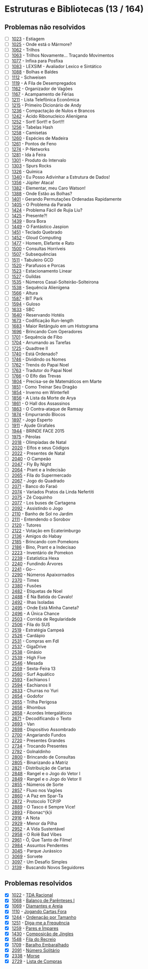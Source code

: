 # Estruturas e Bibliotecas (13 / 164)

## Problemas não resolvidos
  - [ ]  [1023](https://www.urionlinejudge.com.br/judge/pt/problems/view/1023) - Estiagem
  - [ ]  [1025](https://www.urionlinejudge.com.br/judge/pt/problems/view/1025) - Onde está o Mármore?
  - [ ]  [1062](https://www.urionlinejudge.com.br/judge/pt/problems/view/1062) - Trilhos
  - [ ]  [1063](https://www.urionlinejudge.com.br/judge/pt/problems/view/1063) - Trilhos Novamente... Traçando Movimentos
  - [ ]  [1077](https://www.urionlinejudge.com.br/judge/pt/problems/view/1077) - Infixa para Posfixa
  - [ ]  [1083](https://www.urionlinejudge.com.br/judge/pt/problems/view/1083) - LEXSIM - Avaliador Lexico e Sintático
  - [ ]  [1088](https://www.urionlinejudge.com.br/judge/pt/problems/view/1088) - Bolhas e Baldes
  - [ ]  [1112](https://www.urionlinejudge.com.br/judge/pt/problems/view/1112) - Schweisen
  - [ ]  [1119](https://www.urionlinejudge.com.br/judge/pt/problems/view/1119) - A Fila de Desempregados
  - [ ]  [1162](https://www.urionlinejudge.com.br/judge/pt/problems/view/1162) - Organizador de Vagões
  - [ ]  [1167](https://www.urionlinejudge.com.br/judge/pt/problems/view/1167) - Acampamento de Férias
  - [ ]  [1211](https://www.urionlinejudge.com.br/judge/pt/problems/view/1211) - Lista Telefônica Econômica
  - [ ]  [1215](https://www.urionlinejudge.com.br/judge/pt/problems/view/1215) - Primeiro Dicionário de Andy
  - [ ]  [1236](https://www.urionlinejudge.com.br/judge/pt/problems/view/1236) - Compactação de Nulos e Brancos
  - [ ]  [1242](https://www.urionlinejudge.com.br/judge/pt/problems/view/1242) - Ácido Ribonucleico Alienígena
  - [ ]  [1252](https://www.urionlinejudge.com.br/judge/pt/problems/view/1252) - Sort! Sort!! e Sort!!!
  - [ ]  [1256](https://www.urionlinejudge.com.br/judge/pt/problems/view/1256) - Tabelas Hash
  - [ ]  [1258](https://www.urionlinejudge.com.br/judge/pt/problems/view/1258) - Camisetas
  - [ ]  [1260](https://www.urionlinejudge.com.br/judge/pt/problems/view/1260) - Espécies de Madeira
  - [ ]  [1261](https://www.urionlinejudge.com.br/judge/pt/problems/view/1261) - Pontos de Feno
  - [ ]  [1274](https://www.urionlinejudge.com.br/judge/pt/problems/view/1274) - P-Networks
  - [ ]  [1281](https://www.urionlinejudge.com.br/judge/pt/problems/view/1281) - Ida à Feira
  - [ ]  [1301](https://www.urionlinejudge.com.br/judge/pt/problems/view/1301) - Produto do Intervalo
  - [ ]  [1303](https://www.urionlinejudge.com.br/judge/pt/problems/view/1303) - Spurs Rocks
  - [ ]  [1326](https://www.urionlinejudge.com.br/judge/pt/problems/view/1326) - Química
  - [ ]  [1340](https://www.urionlinejudge.com.br/judge/pt/problems/view/1340) - Eu Posso Adivinhar a Estrutura de Dados!
  - [ ]  [1356](https://www.urionlinejudge.com.br/judge/pt/problems/view/1356) - Júpiter Ataca!
  - [ ]  [1382](https://www.urionlinejudge.com.br/judge/pt/problems/view/1382) - Elementar, meu Caro Watson!
  - [ ]  [1388](https://www.urionlinejudge.com.br/judge/pt/problems/view/1388) - Onde Estão as Bolhas?
  - [ ]  [1401](https://www.urionlinejudge.com.br/judge/pt/problems/view/1401) - Gerando Permutações Ordenadas Rapidamente
  - [ ]  [1405](https://www.urionlinejudge.com.br/judge/pt/problems/view/1405) - O Problema da Parada
  - [ ]  [1424](https://www.urionlinejudge.com.br/judge/pt/problems/view/1424) - Problema Fácil de Rujia Liu?
  - [ ]  [1425](https://www.urionlinejudge.com.br/judge/pt/problems/view/1425) - Presente?!
  - [ ]  [1439](https://www.urionlinejudge.com.br/judge/pt/problems/view/1439) - Bora Bora
  - [ ]  [1449](https://www.urionlinejudge.com.br/judge/pt/problems/view/1449) - O Fantástico Jaspion
  - [ ]  [1451](https://www.urionlinejudge.com.br/judge/pt/problems/view/1451) - Teclado Quebrado
  - [ ]  [1452](https://www.urionlinejudge.com.br/judge/pt/problems/view/1452) - Gloud Computing
  - [ ]  [1477](https://www.urionlinejudge.com.br/judge/pt/problems/view/1477) - Homem, Elefante e Rato
  - [ ]  [1500](https://www.urionlinejudge.com.br/judge/pt/problems/view/1500) - Consultas Horríveis
  - [ ]  [1507](https://www.urionlinejudge.com.br/judge/pt/problems/view/1507) - Subsequências
  - [ ]  [1511](https://www.urionlinejudge.com.br/judge/pt/problems/view/1511) - Tabuleiro GCD
  - [ ]  [1520](https://www.urionlinejudge.com.br/judge/pt/problems/view/1520) - Parafusos e Porcas
  - [ ]  [1523](https://www.urionlinejudge.com.br/judge/pt/problems/view/1523) - Estacionamento Linear
  - [ ]  [1527](https://www.urionlinejudge.com.br/judge/pt/problems/view/1527) - Guildas
  - [ ]  [1535](https://www.urionlinejudge.com.br/judge/pt/problems/view/1535) - Números Casal-Solteirão-Solteirona
  - [ ]  [1538](https://www.urionlinejudge.com.br/judge/pt/problems/view/1538) - Sequência Alienígena
  - [ ]  [1566](https://www.urionlinejudge.com.br/judge/pt/problems/view/1566) - Altura
  - [ ]  [1587](https://www.urionlinejudge.com.br/judge/pt/problems/view/1587) - BIT Park
  - [ ]  [1594](https://www.urionlinejudge.com.br/judge/pt/problems/view/1594) - Guloso
  - [ ]  [1633](https://www.urionlinejudge.com.br/judge/pt/problems/view/1633) - SBC
  - [ ]  [1640](https://www.urionlinejudge.com.br/judge/pt/problems/view/1640) - Reservando Hotéis
  - [ ]  [1673](https://www.urionlinejudge.com.br/judge/pt/problems/view/1673) - Codificação Run-length
  - [ ]  [1683](https://www.urionlinejudge.com.br/judge/pt/problems/view/1683) - Maior Retângulo em um Histograma
  - [ ]  [1696](https://www.urionlinejudge.com.br/judge/pt/problems/view/1696) - Brincando Com Operadores
  - [ ]  [1701](https://www.urionlinejudge.com.br/judge/pt/problems/view/1701) - Sequência de Fibo
  - [ ]  [1704](https://www.urionlinejudge.com.br/judge/pt/problems/view/1704) - Arrumando as Tarefas
  - [ ]  [1725](https://www.urionlinejudge.com.br/judge/pt/problems/view/1725) - Quadtree II
  - [ ]  [1740](https://www.urionlinejudge.com.br/judge/pt/problems/view/1740) - Está Ordenado?
  - [ ]  [1746](https://www.urionlinejudge.com.br/judge/pt/problems/view/1746) - Dividindo os Nomes
  - [ ]  [1762](https://www.urionlinejudge.com.br/judge/pt/problems/view/1762) - Trenós do Papai Noel
  - [ ]  [1763](https://www.urionlinejudge.com.br/judge/pt/problems/view/1763) - Tradutor do Papai Noel
  - [ ]  [1766](https://www.urionlinejudge.com.br/judge/pt/problems/view/1766) - O Elfo das Trevas
  - [ ]  [1804](https://www.urionlinejudge.com.br/judge/pt/problems/view/1804) - Precisa-se de Matemáticos em Marte
  - [ ]  [1851](https://www.urionlinejudge.com.br/judge/pt/problems/view/1851) - Como Treinar Seu Dragão
  - [ ]  [1854](https://www.urionlinejudge.com.br/judge/pt/problems/view/1854) - Inverno em Winterfell
  - [ ]  [1856](https://www.urionlinejudge.com.br/judge/pt/problems/view/1856) - A Lista da Morte de Arya
  - [ ]  [1861](https://www.urionlinejudge.com.br/judge/pt/problems/view/1861) - O Hall dos Assassinos
  - [ ]  [1863](https://www.urionlinejudge.com.br/judge/pt/problems/view/1863) - O Contra-ataque de Ramsay
  - [ ]  [1874](https://www.urionlinejudge.com.br/judge/pt/problems/view/1874) - Empurrando Blocos
  - [ ]  [1897](https://www.urionlinejudge.com.br/judge/pt/problems/view/1897) - Jogo Esperto
  - [ ]  [1911](https://www.urionlinejudge.com.br/judge/pt/problems/view/1911) - Ajude Girafales
  - [ ]  [1944](https://www.urionlinejudge.com.br/judge/pt/problems/view/1944) - BRINDE FACE 2015
  - [ ]  [1975](https://www.urionlinejudge.com.br/judge/pt/problems/view/1975) - Pérolas
  - [ ]  [2018](https://www.urionlinejudge.com.br/judge/pt/problems/view/2018) - Olimpíadas de Natal
  - [ ]  [2020](https://www.urionlinejudge.com.br/judge/pt/problems/view/2020) - Elfos e seus Códigos
  - [ ]  [2022](https://www.urionlinejudge.com.br/judge/pt/problems/view/2022) - Presentes de Natal
  - [ ]  [2040](https://www.urionlinejudge.com.br/judge/pt/problems/view/2040) - O Campeão
  - [ ]  [2047](https://www.urionlinejudge.com.br/judge/pt/problems/view/2047) - Fly By Night
  - [ ]  [2064](https://www.urionlinejudge.com.br/judge/pt/problems/view/2064) - Prant e a Indecisão
  - [ ]  [2065](https://www.urionlinejudge.com.br/judge/pt/problems/view/2065) - Fila do Supermercado
  - [ ]  [2067](https://www.urionlinejudge.com.br/judge/pt/problems/view/2067) - Jogo do Quadrado
  - [ ]  [2071](https://www.urionlinejudge.com.br/judge/pt/problems/view/2071) - Banco do Faraó
  - [ ]  [2074](https://www.urionlinejudge.com.br/judge/pt/problems/view/2074) - Variados Pratos da Linda Nefertiti
  - [ ]  [2075](https://www.urionlinejudge.com.br/judge/pt/problems/view/2075) - Zé Coquinho
  - [ ]  [2077](https://www.urionlinejudge.com.br/judge/pt/problems/view/2077) - Los buses de Cartagena
  - [ ]  [2092](https://www.urionlinejudge.com.br/judge/pt/problems/view/2092) - Assistindo o Jogo
  - [ ]  [2110](https://www.urionlinejudge.com.br/judge/pt/problems/view/2110) - Banho de Sol no Jardim
  - [ ]  [2111](https://www.urionlinejudge.com.br/judge/pt/problems/view/2111) - Entendendo o Sorobov
  - [ ]  [2120](https://www.urionlinejudge.com.br/judge/pt/problems/view/2120) - Tutores
  - [ ]  [2122](https://www.urionlinejudge.com.br/judge/pt/problems/view/2122) - Votação em Ecaterimburgo
  - [ ]  [2136](https://www.urionlinejudge.com.br/judge/pt/problems/view/2136) - Amigos do Habay
  - [ ]  [2185](https://www.urionlinejudge.com.br/judge/pt/problems/view/2185) - Brincando com Pomekons
  - [ ]  [2186](https://www.urionlinejudge.com.br/judge/pt/problems/view/2186) - Bino, Prant e a Indecisao
  - [ ]  [2223](https://www.urionlinejudge.com.br/judge/pt/problems/view/2223) - Inventário de Pomekon
  - [ ]  [2239](https://www.urionlinejudge.com.br/judge/pt/problems/view/2239) - Estatística Hexa
  - [ ]  [2240](https://www.urionlinejudge.com.br/judge/pt/problems/view/2240) - Fundindo Árvores
  - [ ]  [2241](https://www.urionlinejudge.com.br/judge/pt/problems/view/2241) - Go--
  - [ ]  [2290](https://www.urionlinejudge.com.br/judge/pt/problems/view/2290) - Números Apaixornados
  - [ ]  [2370](https://www.urionlinejudge.com.br/judge/pt/problems/view/2370) - Times
  - [ ]  [2380](https://www.urionlinejudge.com.br/judge/pt/problems/view/2380) - Fusões
  - [ ]  [2482](https://www.urionlinejudge.com.br/judge/pt/problems/view/2482) - Etiquetas de Noel
  - [ ]  [2488](https://www.urionlinejudge.com.br/judge/pt/problems/view/2488) - É Na Batida do Cavalo!
  - [ ]  [2492](https://www.urionlinejudge.com.br/judge/pt/problems/view/2492) - Ilhas Isoladas
  - [ ]  [2495](https://www.urionlinejudge.com.br/judge/pt/problems/view/2495) - Onde Está Minha Caneta?
  - [ ]  [2496](https://www.urionlinejudge.com.br/judge/pt/problems/view/2496) - A Única Chance
  - [ ]  [2503](https://www.urionlinejudge.com.br/judge/pt/problems/view/2503) - Corrida de Regularidade
  - [ ]  [2506](https://www.urionlinejudge.com.br/judge/pt/problems/view/2506) - Fila do SUS
  - [ ]  [2519](https://www.urionlinejudge.com.br/judge/pt/problems/view/2519) - Estratégia Campeã
  - [ ]  [2526](https://www.urionlinejudge.com.br/judge/pt/problems/view/2526) - Cardápio
  - [ ]  [2531](https://www.urionlinejudge.com.br/judge/pt/problems/view/2531) - Compras em FdI
  - [ ]  [2537](https://www.urionlinejudge.com.br/judge/pt/problems/view/2537) - GigaDrive
  - [ ]  [2538](https://www.urionlinejudge.com.br/judge/pt/problems/view/2538) - Ginásio
  - [ ]  [2539](https://www.urionlinejudge.com.br/judge/pt/problems/view/2539) - High Five
  - [ ]  [2546](https://www.urionlinejudge.com.br/judge/pt/problems/view/2546) - Mesada
  - [ ]  [2559](https://www.urionlinejudge.com.br/judge/pt/problems/view/2559) - Sexta-Feira 13
  - [ ]  [2560](https://www.urionlinejudge.com.br/judge/pt/problems/view/2560) - Surf Aquático
  - [ ]  [2593](https://www.urionlinejudge.com.br/judge/pt/problems/view/2593) - Eachianos I
  - [ ]  [2594](https://www.urionlinejudge.com.br/judge/pt/problems/view/2594) - Eachianos II
  - [ ]  [2633](https://www.urionlinejudge.com.br/judge/pt/problems/view/2633) - Churras no Yuri
  - [ ]  [2654](https://www.urionlinejudge.com.br/judge/pt/problems/view/2654) - Godofor
  - [ ]  [2655](https://www.urionlinejudge.com.br/judge/pt/problems/view/2655) - Trilha Perigosa
  - [ ]  [2656](https://www.urionlinejudge.com.br/judge/pt/problems/view/2656) - Rhombus
  - [ ]  [2658](https://www.urionlinejudge.com.br/judge/pt/problems/view/2658) - Acordes Intergaláticos
  - [ ]  [2671](https://www.urionlinejudge.com.br/judge/pt/problems/view/2671) - Decodificando o Texto
  - [ ]  [2693](https://www.urionlinejudge.com.br/judge/pt/problems/view/2693) - Van
  - [ ]  [2698](https://www.urionlinejudge.com.br/judge/pt/problems/view/2698) - Dispositivo Assombrado
  - [ ]  [2700](https://www.urionlinejudge.com.br/judge/pt/problems/view/2700) - Angariando Fundos
  - [ ]  [2720](https://www.urionlinejudge.com.br/judge/pt/problems/view/2720) - Presentes Grandes
  - [ ]  [2734](https://www.urionlinejudge.com.br/judge/pt/problems/view/2734) - Trocando Presentes
  - [ ]  [2792](https://www.urionlinejudge.com.br/judge/pt/problems/view/2792) - Golnaldinho
  - [ ]  [2800](https://www.urionlinejudge.com.br/judge/pt/problems/view/2800) - Brincando de Consultas
  - [ ]  [2805](https://www.urionlinejudge.com.br/judge/pt/problems/view/2805) - Binarizando a Matriz
  - [ ]  [2821](https://www.urionlinejudge.com.br/judge/pt/problems/view/2821) - Distribuição de Cartas
  - [ ]  [2848](https://www.urionlinejudge.com.br/judge/pt/problems/view/2848) - Rangel e o Jogo do Vetor I
  - [ ]  [2849](https://www.urionlinejudge.com.br/judge/pt/problems/view/2849) - Rangel e o Jogo do Vetor II
  - [ ]  [2855](https://www.urionlinejudge.com.br/judge/pt/problems/view/2855) - Números de Sorte
  - [ ]  [2857](https://www.urionlinejudge.com.br/judge/pt/problems/view/2857) - Fluxo nos Vagões
  - [ ]  [2860](https://www.urionlinejudge.com.br/judge/pt/problems/view/2860) - A Paz em Spar-Ta
  - [ ]  [2872](https://www.urionlinejudge.com.br/judge/pt/problems/view/2872) - Protocolo TCP/IP
  - [ ]  [2889](https://www.urionlinejudge.com.br/judge/pt/problems/view/2889) - O Tasco é Sempre Vice!
  - [ ]  [2893](https://www.urionlinejudge.com.br/judge/pt/problems/view/2893) - Fibonac^{k}i
  - [ ]  [2916](https://www.urionlinejudge.com.br/judge/pt/problems/view/2916) - A Nota
  - [ ]  [2929](https://www.urionlinejudge.com.br/judge/pt/problems/view/2929) - Menor da Pilha
  - [ ]  [2952](https://www.urionlinejudge.com.br/judge/pt/problems/view/2952) - A Vida Sustentável
  - [ ]  [2958](https://www.urionlinejudge.com.br/judge/pt/problems/view/2958) - O Rolê Bad Vibes
  - [ ]  [2961](https://www.urionlinejudge.com.br/judge/pt/problems/view/2961) - Ô, Que Tanto de Filme!
  - [ ]  [2984](https://www.urionlinejudge.com.br/judge/pt/problems/view/2984) - Assuntos Pendentes
  - [ ]  [3045](https://www.urionlinejudge.com.br/judge/pt/problems/view/3045) - Parque Jurássico
  - [ ]  [3069](https://www.urionlinejudge.com.br/judge/pt/problems/view/3069) - Sorvete
  - [ ]  [3097](https://www.urionlinejudge.com.br/judge/pt/problems/view/3097) - Um Desafio Simples
  - [ ]  [3139](https://www.urionlinejudge.com.br/judge/pt/problems/view/3139) - Buscando Novos Seguidores
## Problemas resolvidos
  - [x]  [1022](https://www.urionlinejudge.com.br/judge/pt/problems/view/1022) - [TDA Racional](https://github.com/potigol/URI-Potigol/blob/master/src/1000-1099/1022.poti)
  - [x]  [1068](https://www.urionlinejudge.com.br/judge/pt/problems/view/1068) - [Balanço de Parênteses I](https://github.com/potigol/URI-Potigol/blob/master/src/1000-1099/1068.poti)
  - [x]  [1069](https://www.urionlinejudge.com.br/judge/pt/problems/view/1069) - [Diamantes e Areia](https://github.com/potigol/URI-Potigol/blob/master/src/1000-1099/1069.poti)
  - [x]  [1110](https://www.urionlinejudge.com.br/judge/pt/problems/view/1110) - [Jogando Cartas Fora](https://github.com/potigol/URI-Potigol/blob/master/src/1100-1199/1110.poti)
  - [x]  [1244](https://www.urionlinejudge.com.br/judge/pt/problems/view/1244) - [Ordenação por Tamanho](https://github.com/potigol/URI-Potigol/blob/master/src/1200-1299/1244.poti)
  - [x]  [1251](https://www.urionlinejudge.com.br/judge/pt/problems/view/1251) - [Diga-me a Frequência](https://github.com/potigol/URI-Potigol/blob/master/src/1200-1299/1251.poti)
  - [x]  [1259](https://www.urionlinejudge.com.br/judge/pt/problems/view/1259) - [Pares e Ímpares](https://github.com/potigol/URI-Potigol/blob/master/src/1200-1299/1259.poti)
  - [x]  [1430](https://www.urionlinejudge.com.br/judge/pt/problems/view/1430) - [Composição de Jingles](https://github.com/potigol/URI-Potigol/blob/master/src/1400-1499/1430.poti)
  - [x]  [1548](https://www.urionlinejudge.com.br/judge/pt/problems/view/1548) - [Fila do Recreio](https://github.com/potigol/URI-Potigol/blob/master/src/1500-1599/1548.poti)
  - [x]  [1709](https://www.urionlinejudge.com.br/judge/pt/problems/view/1709) - [Baralho Embaralhado](https://github.com/potigol/URI-Potigol/blob/master/src/1700-1799/1709.poti)
  - [x]  [2091](https://www.urionlinejudge.com.br/judge/pt/problems/view/2091) - [Número Solitário](https://github.com/potigol/URI-Potigol/blob/master/src/2000-2099/2091.poti)
  - [x]  [2338](https://www.urionlinejudge.com.br/judge/pt/problems/view/2338) - [Morse](https://github.com/potigol/URI-Potigol/blob/master/src/2300-2399/2338.poti)
  - [x]  [2729](https://www.urionlinejudge.com.br/judge/pt/problems/view/2729) - [Lista de Compras](https://github.com/potigol/URI-Potigol/blob/master/src/2700-2799/2729.poti)